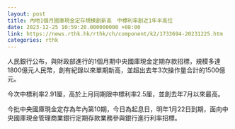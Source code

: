 ```yaml
---
layout: post
title: 內地1個月國庫現金定存規模創新高　中標利率創近1年半高位
date: 2023-12-25 10:59:20.000000000 +08:00
link: https://news.rthk.hk/rthk/ch/component/k2/1733694-20231225.htm
categories: rthk
---
```


人民銀行公布，與財政部進行的1個月期中央國庫現金定期存款招標，規模多達1800億元人民幣，創有紀錄以來單期新高，並超出去年3次操作量合計的1500億元。

今次中標利率2.91厘，高於上月同期限中標利率2.5厘，並創去年7月以來最高。

今批中央國庫現金定存為年內第10期，今日為起息日，明年1月22日到期，面向中央國庫現金管理商業銀行定期存款業務參與銀行進行利率招標。
